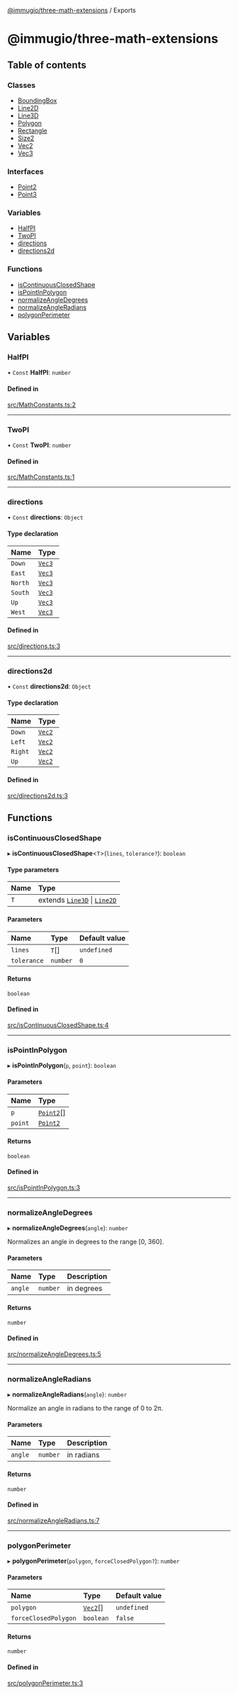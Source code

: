 [@immugio/three-math-extensions](../README.md) / Exports

# @immugio/three-math-extensions

## Table of contents

### Classes

- [BoundingBox](classes/BoundingBox.md)
- [Line2D](classes/Line2D.md)
- [Line3D](classes/Line3D.md)
- [Polygon](classes/Polygon.md)
- [Rectangle](classes/Rectangle.md)
- [Size2](classes/Size2.md)
- [Vec2](classes/Vec2.md)
- [Vec3](classes/Vec3.md)

### Interfaces

- [Point2](interfaces/Point2.md)
- [Point3](interfaces/Point3.md)

### Variables

- [HalfPI](modules.md#halfpi)
- [TwoPI](modules.md#twopi)
- [directions](modules.md#directions)
- [directions2d](modules.md#directions2d)

### Functions

- [isContinuousClosedShape](modules.md#iscontinuousclosedshape)
- [isPointInPolygon](modules.md#ispointinpolygon)
- [normalizeAngleDegrees](modules.md#normalizeangledegrees)
- [normalizeAngleRadians](modules.md#normalizeangleradians)
- [polygonPerimeter](modules.md#polygonperimeter)

## Variables

### HalfPI

• `Const` **HalfPI**: `number`

#### Defined in

[src/MathConstants.ts:2](https://github.com/Immugio/three-math-extensions/blob/e397290/src/MathConstants.ts#L2)

___

### TwoPI

• `Const` **TwoPI**: `number`

#### Defined in

[src/MathConstants.ts:1](https://github.com/Immugio/three-math-extensions/blob/e397290/src/MathConstants.ts#L1)

___

### directions

• `Const` **directions**: `Object`

#### Type declaration

| Name | Type |
| :------ | :------ |
| `Down` | [`Vec3`](classes/Vec3.md) |
| `East` | [`Vec3`](classes/Vec3.md) |
| `North` | [`Vec3`](classes/Vec3.md) |
| `South` | [`Vec3`](classes/Vec3.md) |
| `Up` | [`Vec3`](classes/Vec3.md) |
| `West` | [`Vec3`](classes/Vec3.md) |

#### Defined in

[src/directions.ts:3](https://github.com/Immugio/three-math-extensions/blob/e397290/src/directions.ts#L3)

___

### directions2d

• `Const` **directions2d**: `Object`

#### Type declaration

| Name | Type |
| :------ | :------ |
| `Down` | [`Vec2`](classes/Vec2.md) |
| `Left` | [`Vec2`](classes/Vec2.md) |
| `Right` | [`Vec2`](classes/Vec2.md) |
| `Up` | [`Vec2`](classes/Vec2.md) |

#### Defined in

[src/directions2d.ts:3](https://github.com/Immugio/three-math-extensions/blob/e397290/src/directions2d.ts#L3)

## Functions

### isContinuousClosedShape

▸ **isContinuousClosedShape**\<`T`\>(`lines`, `tolerance?`): `boolean`

#### Type parameters

| Name | Type |
| :------ | :------ |
| `T` | extends [`Line3D`](classes/Line3D.md) \| [`Line2D`](classes/Line2D.md) |

#### Parameters

| Name | Type | Default value |
| :------ | :------ | :------ |
| `lines` | `T`[] | `undefined` |
| `tolerance` | `number` | `0` |

#### Returns

`boolean`

#### Defined in

[src/isContinuousClosedShape.ts:4](https://github.com/Immugio/three-math-extensions/blob/e397290/src/isContinuousClosedShape.ts#L4)

___

### isPointInPolygon

▸ **isPointInPolygon**(`p`, `point`): `boolean`

#### Parameters

| Name | Type |
| :------ | :------ |
| `p` | [`Point2`](interfaces/Point2.md)[] |
| `point` | [`Point2`](interfaces/Point2.md) |

#### Returns

`boolean`

#### Defined in

[src/isPointInPolygon.ts:3](https://github.com/Immugio/three-math-extensions/blob/e397290/src/isPointInPolygon.ts#L3)

___

### normalizeAngleDegrees

▸ **normalizeAngleDegrees**(`angle`): `number`

Normalizes an angle in degrees to the range [0, 360].

#### Parameters

| Name | Type | Description |
| :------ | :------ | :------ |
| `angle` | `number` | in degrees |

#### Returns

`number`

#### Defined in

[src/normalizeAngleDegrees.ts:5](https://github.com/Immugio/three-math-extensions/blob/e397290/src/normalizeAngleDegrees.ts#L5)

___

### normalizeAngleRadians

▸ **normalizeAngleRadians**(`angle`): `number`

Normalize an angle in radians to the range of 0 to 2π.

#### Parameters

| Name | Type | Description |
| :------ | :------ | :------ |
| `angle` | `number` | in radians |

#### Returns

`number`

#### Defined in

[src/normalizeAngleRadians.ts:7](https://github.com/Immugio/three-math-extensions/blob/e397290/src/normalizeAngleRadians.ts#L7)

___

### polygonPerimeter

▸ **polygonPerimeter**(`polygon`, `forceClosedPolygon?`): `number`

#### Parameters

| Name | Type | Default value |
| :------ | :------ | :------ |
| `polygon` | [`Vec2`](classes/Vec2.md)[] | `undefined` |
| `forceClosedPolygon` | `boolean` | `false` |

#### Returns

`number`

#### Defined in

[src/polygonPerimeter.ts:3](https://github.com/Immugio/three-math-extensions/blob/e397290/src/polygonPerimeter.ts#L3)
